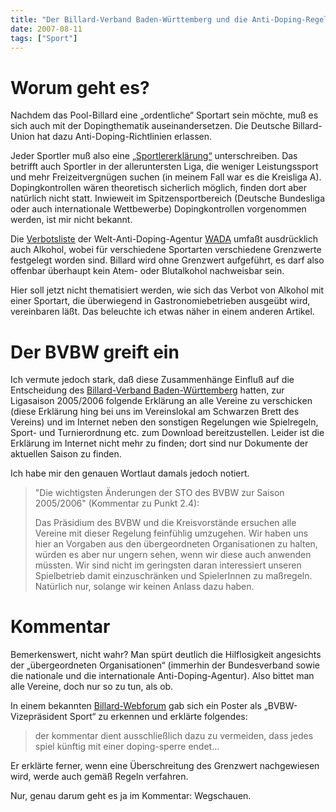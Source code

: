 ```yaml
---
title: "Der Billard-Verband Baden-Württemberg und die Anti-Doping-Regelungen"
date: 2007-08-11
tags: ["Sport"]
---
```

# Worum geht es?

Nachdem das Pool-Billard eine „ordentliche“ Sportart sein möchte, muß es sich auch mit der Dopingthematik auseinandersetzen. Die Deutsche Billard-Union hat dazu Anti-Doping-Richtlinien erlassen.

Jeder Sportler muß also eine [„Sportlererklärung“](http://bvbw.billardmanager.de/images/attachment/1803.pdf) unterschreiben. Das betrifft auch Sportler in der alleruntersten Liga, die weniger Leistungssport und mehr Freizeitvergnügen suchen (in meinem Fall war es die Kreisliga A). Dopingkontrollen wären theoretisch sicherlich möglich, finden dort aber natürlich nicht statt. Inwieweit im Spitzensportbereich (Deutsche Bundesliga oder auch internationale Wettbewerbe) Dopingkontrollen vorgenommen werden, ist mir nicht bekannt.

Die [Verbotsliste](http://bvbw.billardmanager.de/images/attachment/244.pdf) der Welt-Anti-Doping-Agentur [WADA](http://www.wada-ama.org/) umfaßt ausdrücklich auch Alkohol, wobei für verschiedene Sportarten verschiedene Grenzwerte festgelegt worden sind. Billard wird ohne Grenzwert aufgeführt, es darf also offenbar überhaupt kein Atem- oder Blutalkohol nachweisbar sein.

Hier soll jetzt nicht thematisiert werden, wie sich das Verbot von Alkohol mit einer Sportart, die überwiegend in Gastronomiebetrieben ausgeübt wird, vereinbaren läßt. Das beleuchte ich etwas näher in einem anderen Artikel.

# Der BVBW greift ein

Ich vermute jedoch stark, daß diese Zusammenhänge Einfluß auf die Entscheidung des [Billard-Verband Baden-Württemberg](http://bvbw.billardmanager.de/) hatten, zur Ligasaison 2005/2006 folgende Erklärung an alle Vereine zu verschicken (diese Erklärung hing bei uns im Vereinslokal am Schwarzen Brett des Vereins) und im Internet neben den sonstigen Regelungen wie Spielregeln, Sport- und Turnierordnung etc. zum Download bereitzustellen. Leider ist die Erklärung im Internet nicht mehr zu finden; dort sind nur Dokumente der aktuellen Saison zu finden.

Ich habe mir den genauen Wortlaut damals jedoch notiert.

> "Die wichtigsten Änderungen der STO des BVBW zur Saison 2005/2006" (Kommentar zu Punkt 2.4):
>
> Das Präsidium des BVBW und die Kreisvorstände ersuchen alle Vereine mit dieser Regelung feinfühlig umzugehen. Wir haben uns hier an Vorgaben aus den übergeordneten Organisationen zu halten, würden es aber nur ungern sehen, wenn wir diese auch anwenden müssten. Wir sind nicht im geringsten daran interessiert unseren Spielbetrieb damit einzuschränken und SpielerInnen zu maßregeln. Natürlich nur, solange wir keinen Anlass dazu haben.

# Kommentar

Bemerkenswert, nicht wahr? Man spürt deutlich die Hilflosigkeit angesichts der „übergeordneten Organisationen“ (immerhin der Bundesverband sowie die nationale und die internationale Anti-Doping-Agentur). Also bittet man alle Vereine, doch nur so zu tun, als ob.

In einem bekannten [Billard-Webforum](http://billard-aktuell.de/modules.php?name=Forums&file=viewtopic&t=2971&postdays=0&postorder=asc&start=30) gab sich ein Poster als „BVBW-Vizepräsident Sport“ zu erkennen und erklärte folgendes:

> der kommentar dient ausschließlich dazu zu vermeiden, dass jedes spiel künftig mit einer doping-sperre endet...

Er erklärte ferner, wenn eine Überschreitung des Grenzwert nachgewiesen wird, werde auch gemäß Regeln verfahren.

Nur, genau darum geht es ja im Kommentar: Wegschauen. 